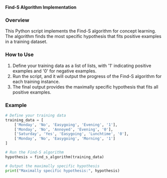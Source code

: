 **Find-S Algorithm Implementation**

### Overview
This Python script implements the Find-S algorithm for concept learning. The algorithm finds the most specific hypothesis that fits positive examples in a training dataset.

### How to Use
1. Define your training data as a list of lists, with '1' indicating positive examples and '0' for negative examples.
2. Run the script, and it will output the progress of the Find-S algorithm for each training instance.
3. The final output provides the maximally specific hypothesis that fits all positive examples.

### Example
```python
# Define your training data
training_data = [
    ['Monday', 'No', 'Easygoing', 'Evening', '1'],
    ['Monday', 'No', 'Annoyed', 'Evening', '0'],
    ['Saturday', 'Yes', 'Easygoing', 'Lunchtime', '0'],
    ['Monday', 'No', 'Easygoing', 'Morning', '1']
]

# Run the Find-S algorithm
hypothesis = find_s_algorithm(training_data)

# Output the maximally specific hypothesis
print("Maximally specific hypothesis:", hypothesis)
```
